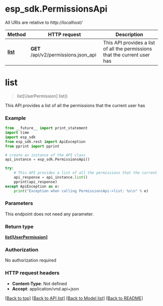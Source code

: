 # esp_sdk.PermissionsApi

All URIs are relative to *http://localhost/*

Method | HTTP request | Description
------------- | ------------- | -------------
[**list**](PermissionsApi.md#list) | **GET** /api/v2/permissions.json_api | This API provides a list of all the permissions that the current user has


# **list**
> list[UserPermission] list()

This API provides a list of all the permissions that the current user has

### Example 
```python
from __future__ import print_statement
import time
import esp_sdk
from esp_sdk.rest import ApiException
from pprint import pprint

# create an instance of the API class
api_instance = esp_sdk.PermissionsApi()

try: 
    # This API provides a list of all the permissions that the current user has
    api_response = api_instance.list()
    pprint(api_response)
except ApiException as e:
    print("Exception when calling PermissionsApi->list: %s\n" % e)
```

### Parameters
This endpoint does not need any parameter.

### Return type

[**list[UserPermission]**](UserPermission.md)

### Authorization

No authorization required

### HTTP request headers

 - **Content-Type**: Not defined
 - **Accept**: application/vnd.api+json

[[Back to top]](#) [[Back to API list]](../README.md#documentation-for-api-endpoints) [[Back to Model list]](../README.md#documentation-for-models) [[Back to README]](../README.md)

